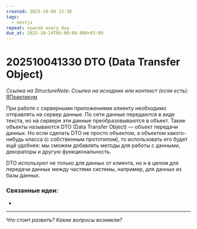 ```yaml
---
created: 2025-10-04 13:30
tags:
  - nestjs
repeat: spaced every day
due_at: 2025-10-24T06:00:00.000+03:00
---
```

# 202510041330 DTO (Data Transfer Object)

*Ссылка на StructureNote:*
*Ссылка на исходник или контекст (если есть):* [ЯПрактикум](https://practicum.yandex.ru/learn/backend-nodejs/courses/a4214ab0-2146-4152-b90e-651bf4c7ca5e/sprints/564244/topics/1df920a3-5c6a-4fcd-884c-0f66136c2b56/lessons/d77622ea-f32d-42fa-999d-bfba555dae7d/)

При работе с серверными приложениями клиенту необходимо отправлять на сервер данные. По сети данные передаются в виде текста, но на сервере эти данные преобразовываются в объект. Такие объекты называются DTO (Data Transfer Object) — объект передачи данных. Но если сделать DTO не просто объектом, а объектом какого-нибудь класса (с собственным прототипом), то использовать его будет ещё удобнее: мы сможем добавлять методы для работы с данными, декораторы и другую функциональность.

DTO используют не только для данных от клиента, но и в целом для передачи данных между частями системы, например, для данных из базы данных.

### Связанные идеи:

* 

---

*Что стоит развить? Какие вопросы возникли?*
